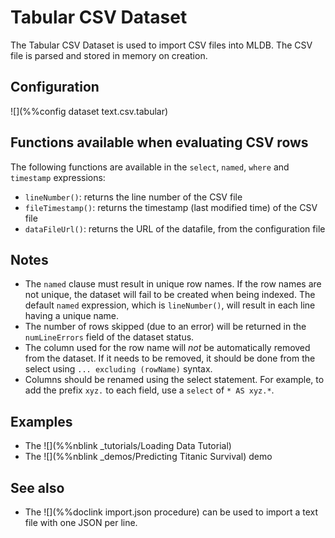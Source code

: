 # Tabular CSV Dataset

The Tabular CSV Dataset is used to import CSV files into MLDB.  The
CSV file is parsed and stored in memory on creation.

## Configuration

![](%%config dataset text.csv.tabular)

## Functions available when evaluating CSV rows

The following functions are available in the `select`, `named`, `where` and `timestamp` expressions:

- `lineNumber()`: returns the line number of the CSV file
- `fileTimestamp()`: returns the timestamp (last modified time) of the CSV file
- `dataFileUrl()`: returns the URL of the datafile, from the configuration file


## Notes

- The `named` clause must result in unique row names.  If the row names are not
  unique, the dataset will fail to be created when being indexed.  The default
  `named` expression, which is `lineNumber()`, will result in each line having
  a unique name.
- The number of rows skipped (due to an error) will be returned in the
  `numLineErrors` field of the dataset status.
- The column used for the row name will *not* be automatically removed from the
  dataset.  If it needs to be removed, it should be done from the select
  using `... excluding (rowName)` syntax.
- Columns should be renamed using the select statement.  For example, to add
  the prefix `xyz.` to each field, use a `select` of `* AS xyz.*`.

## Examples

* The ![](%%nblink _tutorials/Loading Data Tutorial)
* The ![](%%nblink _demos/Predicting Titanic Survival) demo

## See also

* The ![](%%doclink import.json procedure) can be used to import a text file with one JSON per line.
